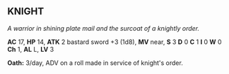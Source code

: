 ## KNIGHT

_A warrior in shining plate mail and the surcoat of a knightly order._

**AC** 17, **HP** 14, **ATK** 2 bastard sword +3 (1d8), **MV** near, **S** 3 **D** 0 **C** 1 **I** 0 **W** 0 **Ch** 1, **AL** L, **LV** 3

**Oath:** 3/day, ADV on a roll made in service of knight's order.

